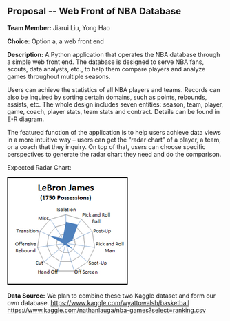## Proposal -- Web Front of NBA Database
**Team Member:** Jiarui Liu, Yong Hao

**Choice:** Option a, a web front end

**Description:**
A Python application that operates the NBA database through a simple web front end. The database is designed to serve NBA fans, scouts, data analysts, etc., to help them compare players and analyze games throughout multiple seasons. 

Users can achieve the statistics of all NBA players and teams. Records can also be inquired by sorting certain domains, such as points, rebounds, assists, etc. The whole design includes seven entities: season, team, player, game, coach, player stats, team stats and contract. Details can be found in E-R diagram.

The featured function of the application is to help users achieve data views in a more intuitive way – users can get the “radar chart” of a player, a team, or a coach that they inquiry. On top of that, users can choose specific perspectives to generate the radar chart they need and do the comparison.

Expected Radar Chart:

![alt text](https://github.com/hyraymond/web_front_of_nba_database/blob/master/scratch/exp_radar_chart.jpeg)

**Data Source:**
We plan to combine these two Kaggle dataset and form our own database.
https://www.kaggle.com/wyattowalsh/basketball
https://www.kaggle.com/nathanlauga/nba-games?select=ranking.csv